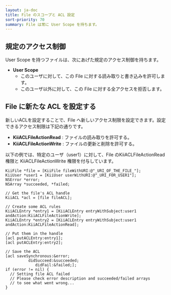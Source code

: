 ```yaml
---
layout: ja-doc
title: File のスコープと ACL 設定
sort-priority: 70
summary: File は常に User Scope を持ちます。
---
```

## 規定のアクセス制御

User Scope を持つファイルは、次にあげた規定のアクセス制御を持ちます。

* **User Scope**
    * このユーザに対して、この File に対する読み取りと書き込みを許可します。
    * このユーザ以外に対して、この File に対する全アクセスを拒否します。


## File に新たな ACL を設定する

新しいACLを設定することで、File へ新しいアクセス制限を設定できます。設定できるアクセス制限は下記の通りです。

* **KiiACLFileActionRead** : ファイルの読み取りを許可する。
* **KiiACLFileActionWrite** : ファイルの更新と削除を許可する。

以下の例では、特定のユーザ（user1）に対して、File のKiiACLFileActionRead 権限と KiiACLFileActionWrite 権限を付与しています。

```objc
KiiFile *file = [KiiFile fileWithURI:@"_URI_OF_THE_FILE_"];
KiiUser *user1 = [KiiUser userWithURI:@"_URI_FOR_USER1"];
NSError *error;
NSArray *succeeded, *failed;

// Get the file's ACL handle
KiiACL *acl = [file fileACL];

// Create some ACL rules
KiiACLEntry *entry1 = [KiiACLEntry entryWithSubject:user1 andAction:KiiACLFileActionWrite];
KiiACLEntry *entry2 = [KiiACLEntry entryWithSubject:user1 andAction:KiiACLFileActionRead];

// Put them in the handle
[acl putACLEntry:entry1];
[acl putACLEntry:entry2];

// Save the ACL
[acl saveSynchronous:&error;
          didSucceed:&succeeded;
             didFail:&failed;];
if (error != nil) {
  // Setting file ACL failed
  // Please check error description and succeeded/failed arrays
  // to see what went wrong...
}
```

